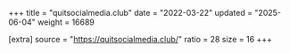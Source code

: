 +++
title = "quitsocialmedia.club"
date = "2022-03-22"
updated = "2025-06-04"
weight = 16689

[extra]
source = "https://quitsocialmedia.club/"
ratio = 28
size = 16
+++
